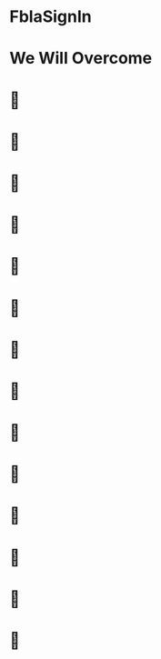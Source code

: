 # FblaSignIn
# We Will Overcome
# :tada:
# :tada:
# :tada:
# :tada:
# :tada:
# :tada:
# :tada:
# :tada:
# :tada:
# :tada:
# :tada:
# :tada:
# :tada:
# :tada:
